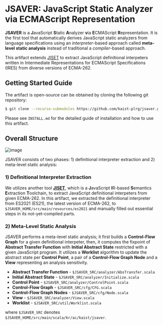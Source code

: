 # JSAVER: JavaScript Static Analyzer via ECMAScript Representation

**JSAVER** is a **J**avaScript **S**tatic **A**nalyzer **v**ia **E**CMAScript
**R**epresentation.  It is the first tool that automatically derives JavaScript
static analyzers from language specifications using an _interpreter_-based
approach called **meta-level static analysis** instead of traditional a
_compiler_-based approach.

This artifact extends [JISET](https://github.com/kaist-plrg/jiset) to extract
JavaScript definitional interpeters written in Intermediate Representations for
ECMAScript Specifications (IRES) from diverse versions of ECMA-262.


## Getting Started Guide
The artifact is open-source can be obtained by cloning the following git
repository:
```bash
$ git clone --recurse-submodules https://github.com/kaist-plrg/jsaver.git
```
Please see `INSTALL.md` for the detailed guide of installation and how to use
this artifact.


## Overall Structure

![image](https://user-images.githubusercontent.com/6766660/173753671-01981c6d-9ab2-4640-b2a8-f045b50cfbb4.png)

JSAVER consists of two phases: 1) definitional interpreter extraction and 2)
meta-level static analysis:

### 1) Definitional Interpreter Extraction
We utilizes another tool [**JISET**](https://github.com/kaist-plrg/jiset), which
is a **J**avaScript **I**R-based **S**emantics **E**xtraction **T**oolchain, to
extract JavaScript definitional interpeters from given ECMA-262.  In this
artifact, we extracted the definitional interpreter from ES2021 (ES21), the
latest version of ECMA-262, to `$JSAVER_HOME/src/main/resources/es2021` and
manually filled out essential steps in its not-yet-compiled parts.

### 2) Meta-Level Static Analysis
JSAVER performs a meta-level static analysis; it first builds a **Control-Flow
Graph** for a given definitional interpeter, then, it computes the fixpoint of
**Abstract Transfer Function** with **Initial Abstract State** restricted with a
given JavaScript program.  It utilizes a **Worklist** algorithm to update the
abstract state per **Control Point**, a pair of a **Control-Flow Graph Node**
and a **View** representing an analysis sensitivity.

- **Abstract Transfer Function** - `$JSAVER_SRC/analyzer/AbsTransfer.scala`
- **Initial Abstract State** - `$JSAVER_SRC/analyzer/Initialize.scala`
- **Control Point** - `$JSAVER_SRC/analyzer/ControlPoint.scala`
- **Control-Flow Graph** - `$JSAVER_SRC/cfg/CFG.scala`
- **Control-Flow Graph Nodes** - `$JSAVER_SRC/cfg/Node.scala`
- **View** - `$JSAVER_SRC/analyzer/View.scala`
- **Worklist** - `$JSAVER_SRC/util/Worklist.scala`

where `$JSAVER_SRC` denotes `$JSAVER_HOME/src/main/scala/kr/ac/kaist/jsaver`.
